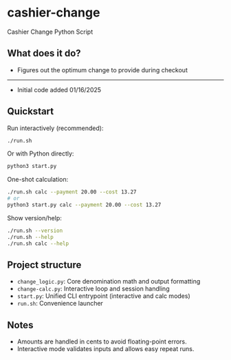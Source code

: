# cashier-change
Cashier Change Python Script
## What does it do?
* Figures out the optimum change to provide during checkout
------
* Initial code added 01/16/2025

## Quickstart

Run interactively (recommended):

```bash
./run.sh
```

Or with Python directly:

```bash
python3 start.py
```

One-shot calculation:

```bash
./run.sh calc --payment 20.00 --cost 13.27
# or
python3 start.py calc --payment 20.00 --cost 13.27
```

Show version/help:

```bash
./run.sh --version
./run.sh --help
./run.sh calc --help
```

## Project structure

- `change_logic.py`: Core denomination math and output formatting
- `change-calc.py`: Interactive loop and session handling
- `start.py`: Unified CLI entrypoint (interactive and calc modes)
- `run.sh`: Convenience launcher

## Notes

- Amounts are handled in cents to avoid floating-point errors.
- Interactive mode validates inputs and allows easy repeat runs.
